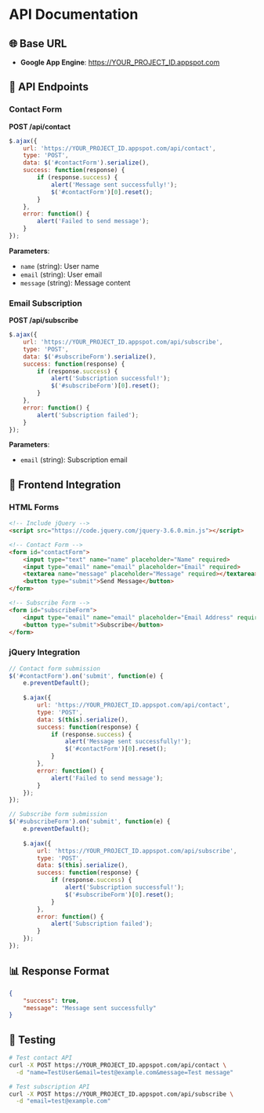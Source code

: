 # API Documentation

## 🌐 Base URL
- **Google App Engine**: https://YOUR_PROJECT_ID.appspot.com

## 🔌 API Endpoints

### Contact Form
**POST /api/contact**
```javascript
$.ajax({
    url: 'https://YOUR_PROJECT_ID.appspot.com/api/contact',
    type: 'POST',
    data: $('#contactForm').serialize(),
    success: function(response) {
        if (response.success) {
            alert('Message sent successfully!');
            $('#contactForm')[0].reset();
        }
    },
    error: function() {
        alert('Failed to send message');
    }
});
```

**Parameters**:
- `name` (string): User name
- `email` (string): User email  
- `message` (string): Message content

### Email Subscription
**POST /api/subscribe**
```javascript
$.ajax({
    url: 'https://YOUR_PROJECT_ID.appspot.com/api/subscribe',
    type: 'POST',
    data: $('#subscribeForm').serialize(),
    success: function(response) {
        if (response.success) {
            alert('Subscription successful!');
            $('#subscribeForm')[0].reset();
        }
    },
    error: function() {
        alert('Subscription failed');
    }
});
```

**Parameters**:
- `email` (string): Subscription email

## 📱 Frontend Integration

### HTML Forms
```html
<!-- Include jQuery -->
<script src="https://code.jquery.com/jquery-3.6.0.min.js"></script>

<!-- Contact Form -->
<form id="contactForm">
    <input type="text" name="name" placeholder="Name" required>
    <input type="email" name="email" placeholder="Email" required>
    <textarea name="message" placeholder="Message" required></textarea>
    <button type="submit">Send Message</button>
</form>

<!-- Subscribe Form -->
<form id="subscribeForm">
    <input type="email" name="email" placeholder="Email Address" required>
    <button type="submit">Subscribe</button>
</form>
```

### jQuery Integration
```javascript
// Contact form submission
$('#contactForm').on('submit', function(e) {
    e.preventDefault();
    
    $.ajax({
        url: 'https://YOUR_PROJECT_ID.appspot.com/api/contact',
        type: 'POST',
        data: $(this).serialize(),
        success: function(response) {
            if (response.success) {
                alert('Message sent successfully!');
                $('#contactForm')[0].reset();
            }
        },
        error: function() {
            alert('Failed to send message');
        }
    });
});

// Subscribe form submission  
$('#subscribeForm').on('submit', function(e) {
    e.preventDefault();
    
    $.ajax({
        url: 'https://YOUR_PROJECT_ID.appspot.com/api/subscribe',
        type: 'POST',
        data: $(this).serialize(),
        success: function(response) {
            if (response.success) {
                alert('Subscription successful!');
                $('#subscribeForm')[0].reset();
            }
        },
        error: function() {
            alert('Subscription failed');
        }
    });
});
```

## 📊 Response Format
```json
{
    "success": true,
    "message": "Message sent successfully"
}
```

## 🧪 Testing
```bash
# Test contact API
curl -X POST https://YOUR_PROJECT_ID.appspot.com/api/contact \
  -d "name=TestUser&email=test@example.com&message=Test message"

# Test subscription API
curl -X POST https://YOUR_PROJECT_ID.appspot.com/api/subscribe \
  -d "email=test@example.com"
```